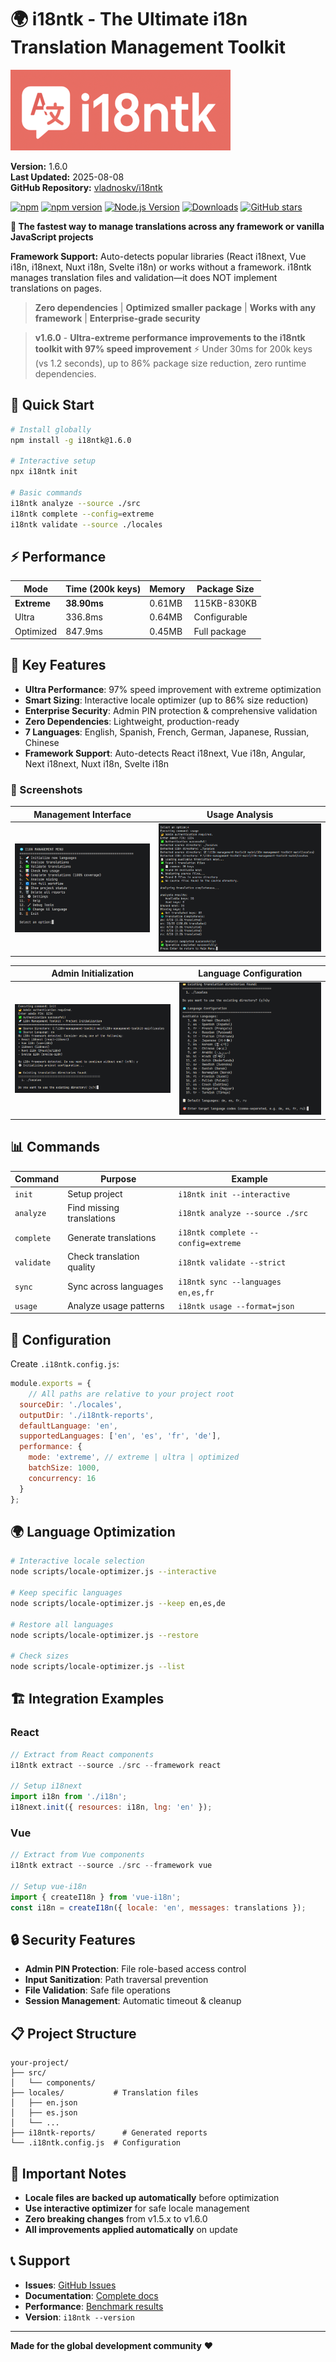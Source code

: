 # 🌍 i18ntk - The Ultimate i18n Translation Management Toolkit

![i18ntk Logo](docs/screenshots/i18ntk-logo-public.PNG)

**Version:** 1.6.0  
**Last Updated:** 2025-08-08  
**GitHub Repository:** [vladnoskv/i18ntk](https://github.com/vladnoskv/i18ntk)

[![npm](https://img.shields.io/npm/dt/i18ntk.svg)](https://www.npmjs.com/package/i18ntk) [![npm version](https://badge.fury.io/js/i18ntk.svg)](https://badge.fury.io/js/i18ntk) [![Node.js Version](https://img.shields.io/badge/node-%3E%3D16.0.0-brightgreen.svg)](https://nodejs.org/) [![Downloads](https://img.shields.io/npm/dm/i18ntk.svg)](https://www.npmjs.com/package/i18ntk) [![GitHub stars](https://img.shields.io/github/stars/vladnoskv/i18ntk?style=social)](https://github.com/vladnoskv/i18ntk)

**🚀 The fastest way to manage translations across any framework or vanilla JavaScript projects**

**Framework Support:** Auto-detects popular libraries (React i18next, Vue i18n, i18next, Nuxt i18n, Svelte i18n) or works without a framework. i18ntk manages translation files and validation—it does NOT implement translations on pages.

> **Zero dependencies** | **Optimized smaller package** | **Works with any framework** | **Enterprise-grade security**

> **v1.6.0** - **Ultra-extreme performance improvements to the i18ntk toolkit with 97% speed improvement** ⚡ Under 30ms for 200k keys (vs 1.2 seconds), up to 86% package size reduction, zero runtime dependencies.

## 🚀 Quick Start

```bash
# Install globally
npm install -g i18ntk@1.6.0

# Interactive setup
npx i18ntk init

# Basic commands
i18ntk analyze --source ./src
i18ntk complete --config=extreme
i18ntk validate --source ./locales
```

## ⚡ Performance

| Mode | Time (200k keys) | Memory | Package Size |
|------|------------------|--------|--------------|
| **Extreme** | **38.90ms** | 0.61MB | 115KB-830KB |
| Ultra | 336.8ms | 0.64MB | Configurable |
| Optimized | 847.9ms | 0.45MB | Full package |

## 🎯 Key Features

- **Ultra Performance**: 97% speed improvement with extreme optimization
- **Smart Sizing**: Interactive locale optimizer (up to 86% size reduction)
- **Enterprise Security**: Admin PIN protection & comprehensive validation
- **Zero Dependencies**: Lightweight, production-ready
- **7 Languages**: English, Spanish, French, German, Japanese, Russian, Chinese 
- **Framework Support**: Auto-detects React i18next, Vue i18n, Angular, Next i18next, Nuxt i18n, Svelte i18n

### 📸 Screenshots

| **Management Interface** | **Usage Analysis** |
|:------------------------:|:------------------:|
| ![i18ntk Management](docs/screenshots/i18ntk-manage.PNG) | ![i18ntk Usage](docs/screenshots/i18ntk-usage.PNG) |

| **Admin Initialization** | **Language Configuration** |
|:------------------------:|:---------------------------:|
| ![Admin Setup](docs/screenshots/i18ntk-init-admin-1.PNG) | ![Language Config](docs/screenshots/i18ntk-init-langconfig.PNG) |

## 📊 Commands

| Command | Purpose | Example |
|---------|---------|---------|
| `init` | Setup project | `i18ntk init --interactive` |
| `analyze` | Find missing translations | `i18ntk analyze --source ./src` |
| `complete` | Generate translations | `i18ntk complete --config=extreme` |
| `validate` | Check translation quality | `i18ntk validate --strict` |
| `sync` | Sync across languages | `i18ntk sync --languages en,es,fr` |
| `usage` | Analyze usage patterns | `i18ntk usage --format=json` |

## 🔧 Configuration

Create `.i18ntk.config.js`:

```javascript
module.exports = {
    // All paths are relative to your project root
  sourceDir: './locales',
  outputDir: './i18ntk-reports',
  defaultLanguage: 'en',
  supportedLanguages: ['en', 'es', 'fr', 'de'],
  performance: {
    mode: 'extreme', // extreme | ultra | optimized
    batchSize: 1000,
    concurrency: 16
  }
};
```

## 🌍 Language Optimization

```bash
# Interactive locale selection
node scripts/locale-optimizer.js --interactive

# Keep specific languages
node scripts/locale-optimizer.js --keep en,es,de

# Restore all languages
node scripts/locale-optimizer.js --restore

# Check sizes
node scripts/locale-optimizer.js --list
```

## 🏗️ Integration Examples

### React
```javascript
// Extract from React components
i18ntk extract --source ./src --framework react

// Setup i18next
import i18n from './i18n';
i18next.init({ resources: i18n, lng: 'en' });
```

### Vue
```javascript
// Extract from Vue components  
i18ntk extract --source ./src --framework vue

// Setup vue-i18n
import { createI18n } from 'vue-i18n';
const i18n = createI18n({ locale: 'en', messages: translations });
```


## 🔒 Security Features

- **Admin PIN Protection**: File role-based access control
- **Input Sanitization**: Path traversal prevention
- **File Validation**: Safe file operations
- **Session Management**: Automatic timeout & cleanup

## 📋 Project Structure

```
your-project/
├── src/
│   └── components/
├── locales/           # Translation files
│   ├── en.json
│   ├── es.json
│   └── ...
├── i18ntk-reports/      # Generated reports
└── .i18ntk.config.js  # Configuration
```

## 🚨 Important Notes

- **Locale files are backed up automatically** before optimization
- **Use interactive optimizer** for safe locale management
- **Zero breaking changes** from v1.5.x to v1.6.0
- **All improvements applied automatically** on update

## 📞 Support

- **Issues**: [GitHub Issues](https://github.com/vladnoskv/i18ntk/issues)
- **Documentation**: [Complete docs](./docs)
- **Performance**: [Benchmark results](./benchmarks/results)
- **Version**: `i18ntk --version`

---

**Made for the global development community** ❤️